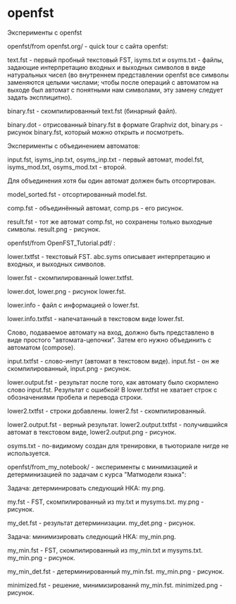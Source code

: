 # openfst
Эксперименты с openfst

openfst/from openfst.org/ - quick tour с сайта openfst:

text.fst - первый пробный текстовый FST, isyms.txt и osyms.txt - файлы, задающие интерпретацию входных и выходных символов в виде натуральных чисел (во внутреннем представлении openfst все символы заменяются целыми числами; чтобы после операций с автоматом на выходе был автомат с понятными нам символами, эту замену следует задать эксплицитно).

binary.fst - скомпилированный text.fst (бинарный файл).

binary.dot - отрисованный binary.fst в формате Graphviz dot, binary.ps - рисунок binary.fst, который можно открыть и посмотреть.

Эксперименты с объединением автоматов:

input.fst, isyms_inp.txt, osyms_inp.txt - первый автомат, model.fst, isyms_mod.txt, osyms_mod.txt - второй.

Для объединения хотя бы один автомат должен быть отсортирован. 

model_sorted.fst - отсортированный model.fst.

comp.fst - объединённый автомат, comp.ps - его рисунок.

result.fst - тот же автомат comp.fst, но сохранены только выходные символы. result.png - рисунок.

openfst/from OpenFST_Tutorial.pdf/ :

lower.txtfst - текстовый FST. abc.syms описывает интерпретацию и входных, и выходных символов.

lower.fst - скомпилированный lower.txtfst.
 
lower.dot, lower.png - рисунок lower.fst.

lower.info - файл с информацией о lower.fst.

lower.info.txtfst - напечатанный в текстовом виде lower.fst.

Слово, подаваемое автомату на вход, должно быть представлено в виде простого "автомата-цепочки". Затем его нужно объединить с автоматом (compose).

input.txtfst - слово-инпут (автомат в текстовом виде). input.fst - он же скомпилированный, input.png - рисунок.

lower.output.fst - результат после того, как автомату было скормлено слово input.fst. Результат с ошибкой! В lower.txtfst не хватает строк c обозначениями пробела и перевода строки.

lower2.txtfst - строки добавлены. lower2.fst - скомпилированный.

lower2.output.fst - верный результат. lower2.output.txtfst - получившийся автомат в текстовом виде,	lower2.output.png - рисунок.

osyms.txt - по-видимому создан для тренировки, в тьюториале нигде не используется.

openfst/from_my_notebook/ - эксперименты с минимизацией и детерминизацией по задачам с курса "Матмодели языка":

Задача: детерминировать следующий НКА: my.png.

my.fst - FST, скомпилированный из my.txt и mysyms.txt. my.png - рисунок.

my_det.fst - результат детерминизации. my_det.png - рисунок.

Задача: минимизировать следующий НКА:  	my_min.png.

my_min.fst - FST, скомпилированный из my_min.txt и mysyms.txt. my_min.png - рисунок.

my_min_det.fst - детерминированный my_min.fst. my_min.png - рисунок.

minimized.fst - решение, минимизированнй my_min.fst. minimized.png - рисунок.
